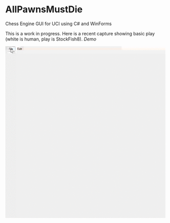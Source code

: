 # AllPawnsMustDie
Chess Engine GUI for UCI using C# and WinForms

This is a work in progress.  Here is a recent capture showing basic play (white is human, play is StockFish8).
*Demo*

![](./images/APMD_demo.gif)
